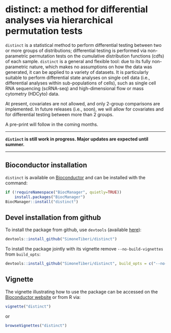 # distinct: a method for differential analyses via hierarchical permutation tests

`distinct` is a statistical method to perform differential testing between two or more groups of distributions; differential testing is performed via non-parametric permutation tests on the cumulative distribution functions (cdfs) of each sample.
`distinct` is a general and flexible tool: due to its fully non-parametric nature, which makes no assumptions on how the data was generated, it can be applied to a variety of datasets.
It is particularly suitable to perform differential state analyses on single cell data (i.e., differential analyses within sub-populations of cells), such as single cell RNA sequencing (scRNA-seq) and high-dimensional flow or mass cytometry (HDCyto) data.

At present, covariates are not allowed, and only 2-group comparisons are implemented.
In future releases (i.e., soon), we will allow for covariates and for differential testing between more than 2 groups.

A pre-print will follow in the coming months.

***

**`distinct` is still work in progress. Major updates are expected until summer.**

***

## Bioconductor installation 
`distinct` is available on [Bioconductor](https://bioconductor.org/packages/distinct) and can be installed with the command:
``` r
if (!requireNamespace("BiocManager", quietly=TRUE))
    install.packages("BiocManager")
BiocManager::install("distinct")
```

## Devel installation from github
To install the package from github, use `devtools` (available [here](https://github.com/hadley/devtools)):
``` r
devtools::install_github("SimoneTiberi/distinct")
```

To install the package jointly with its vignette remove `--no-build-vignettes` from `build_opts`:
``` r
devtools::install_github("SimoneTiberi/distinct", build_opts = c("--no-resave-data", "--no-manual"))
```

## Vignette
The vignette illustrating how to use the package can be accessed on the 
[Bioconductor website](https://www.bioconductor.org/packages/release/bioc/vignettes/distinct/inst/doc/distinct.pdf)
or from R via:
``` r
vignette("distinct")
```
or
``` r
browseVignettes("distinct")
```
